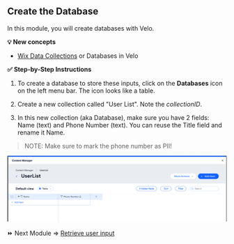 ## Create the Database

In this module, you will create databases with Velo.

**:bulb: New concepts**
- [Wix Data Collections](https://support.wix.com/en/article/about-the-content-manager-7160473) or Databases in Velo

**:white_check_mark: Step-by-Step Instructions**

1. To create a database to store these inputs, click on the **Databases** icon on the left menu bar. The icon looks like a table.  

2. Create a new collection called "User List". Note the _collectionID_.

3. In this new collection (aka Database), make sure you have 2 fields: Name (text) and Phone Number (text). You can reuse the Title field and rename it Name.

> NOTE: Make sure to mark the phone number as PII!

![example of the database](/assets/content.png)


:fast_forward: Next Module => [Retrieve user input](GET_DATA.md)
